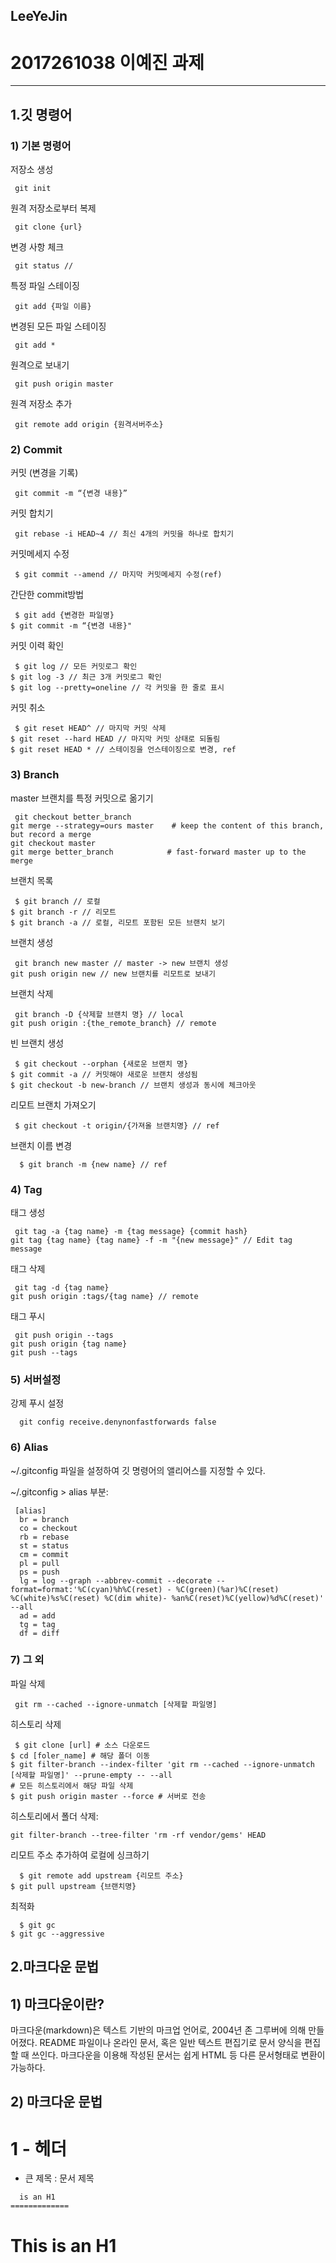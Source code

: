 ## LeeYeJin

2017261038 이예진 과제 
===========
*****

1.깃 명령어
-------------

### 1) 기본 명령어
저장소 생성 
<pre><code> git init </code></pre>
원격 저장소로부터 복제 
<pre><code> git clone {url}</code></pre>
변경 사항 체크
<pre><code> git status // </code></pre>
특정 파일 스테이징
<pre><code> git add {파일 이름} </code></pre>
변경된 모든 파일 스테이징 
<pre><code> git add * </code></pre>
원격으로 보내기
<pre><code> git push origin master </code></pre>
원격 저장소 추가
<pre><code> git remote add origin {원격서버주소} </code></pre>

### 2) Commit
커밋 (변경을 기록) 
<pre><code> git commit -m “{변경 내용}” </code></pre>
커밋 합치기 
<pre><code> git rebase -i HEAD~4 // 최신 4개의 커밋을 하나로 합치기</code></pre>
커밋메세지 수정
<pre><code> $ git commit --amend // 마지막 커밋메세지 수정(ref)</code></pre>
간단한 commit방법
<pre><code> $ git add {변경한 파일명}
$ git commit -m “{변경 내용}"</code></pre>
커밋 이력 확인
<pre><code> $ git log // 모든 커밋로그 확인
$ git log -3 // 최근 3개 커밋로그 확인
$ git log --pretty=oneline // 각 커밋을 한 줄로 표시</code></pre>
커밋 취소
<pre><code> $ git reset HEAD^ // 마지막 커밋 삭제
$ git reset --hard HEAD // 마지막 커밋 상태로 되돌림
$ git reset HEAD * // 스테이징을 언스테이징으로 변경, ref </code></pre>

### 3) Branch
master 브랜치를 특정 커밋으로 옮기기
<pre><code> git checkout better_branch
git merge --strategy=ours master    # keep the content of this branch, but record a merge
git checkout master
git merge better_branch            # fast-forward master up to the merge</code></pre>
브랜치 목록
<pre><code> $ git branch // 로컬
$ git branch -r // 리모트 
$ git branch -a // 로컬, 리모트 포함된 모든 브랜치 보기 </code></pre>
브랜치 생성
<pre><code> git branch new master // master -> new 브랜치 생성
git push origin new // new 브랜치를 리모트로 보내기</code></pre>
브랜치 삭제
<pre><code> git branch -D {삭제할 브랜치 명} // local
git push origin :{the_remote_branch} // remote </code></pre>
빈 브랜치 생성
<pre><code> $ git checkout --orphan {새로운 브랜치 명}
$ git commit -a // 커밋해야 새로운 브랜치 생성됨
$ git checkout -b new-branch // 브랜치 생성과 동시에 체크아웃 </code></pre>
리모트 브랜치 가져오기
<pre><code> $ git checkout -t origin/{가져올 브랜치명} // ref </code></pre>
브랜치 이름 변경
<pre><code>  $ git branch -m {new name} // ref</code></pre>

### 4) Tag
태그 생성
<pre><code> git tag -a {tag name} -m {tag message} {commit hash}
git tag {tag name} {tag name} -f -m "{new message}" // Edit tag message </code></pre>
태그 삭제
<pre><code> git tag -d {tag name}
git push origin :tags/{tag name} // remote</code></pre>
태그 푸시
<pre><code> git push origin --tags
git push origin {tag name}
git push --tags</code></pre>

### 5) 서버설정
강제 푸시 설정
<pre><code>  git config receive.denynonfastforwards false </code></pre>

### 6) Alias
~/.gitconfig 파일을 설정하여 깃 명령어의 앨리어스를 지정할 수 있다.

~/.gitconfig > alias 부분:
<pre><code> [alias]
  br = branch
  co = checkout
  rb = rebase
  st = status
  cm = commit
  pl = pull
  ps = push
  lg = log --graph --abbrev-commit --decorate --format=format:'%C(cyan)%h%C(reset) - %C(green)(%ar)%C(reset)  %C(white)%s%C(reset) %C(dim white)- %an%C(reset)%C(yellow)%d%C(reset)' --all
  ad = add
  tg = tag
  df = diff </code></pre>
  
### 7) 그 외
파일 삭제
<pre><code> git rm --cached --ignore-unmatch [삭제할 파일명] </code></pre>
히스토리 삭제
<pre><code> $ git clone [url] # 소스 다운로드
$ cd [foler_name] # 해당 폴더 이동
$ git filter-branch --index-filter 'git rm --cached --ignore-unmatch [삭제할 파일명]' --prune-empty -- --all 
# 모든 히스토리에서 해당 파일 삭제
$ git push origin master --force # 서버로 전송 </code></pre>
히스토리에서 폴더 삭제:
<pre><code>git filter-branch --tree-filter 'rm -rf vendor/gems' HEAD</code></pre>
리모트 주소 추가하여 로컬에 싱크하기
<pre><code>  $ git remote add upstream {리모트 주소}
$ git pull upstream {브랜치명}</code></pre>
최적화
<pre><code>  $ git gc
$ git gc --aggressive</code></pre>  
  

2.마크다운 문법
----------
## 1) 마크다운이란? 
마크다운(markdown)은 텍스트 기반의 마크업 언어로, 2004년 존 그루버에 의해 만들어졌다. 
README 파일이나 온라인 문서, 혹은 일반 텍스트 편집기로 문서 양식을 편집할 때 쓰인다. 
마크다운을 이용해 작성된 문서는 쉽게 HTML 등 다른 문서형태로 변환이 가능하다.

## 2) 마크다운 문법
# 1 - 헤더
* 큰 제목 : 문서 제목
<pre><code>  is an H1
=============</code></pre>
This is an H1
=============

  
  
<pre><code>   </code></pre>
<pre><code>   </code></pre>

<pre><code>   </code></pre>
<pre><code>   </code></pre>
<pre><code>   </code></pre>



